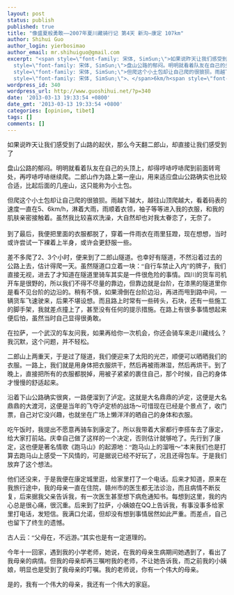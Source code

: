 ```yaml
---
layout: post
status: publish
published: true
title: "像盛夏般勇敢——2007年夏川藏骑行记 第4天 新沟—康定 107km"
author: Shihui Guo
author_login: yierbosimao
author_email: mr.shihuiguo@gmail.com
excerpt: "<span style=\"font-family: 宋体, SimSun;\">如果说昨天让我们感受到了山路的起伏，那么今天翻二郎山，却直接让我们感受到了</span>\r\n\r\n<span
  style=\"font-family: 宋体, SimSun;\">盘山公路的郁闷。明明就看着队友在自己的头顶上，却得哼哧哼哧爬到前面转弯处，再哼哧哼哧继续爬。二郎山作为路上第一座山，用来适应盘山公路确实也比较合适，比起后面的几座山，这只能称为小土包。</span>\r\n\r\n<span
  style=\"font-family: 宋体, SimSun;\">但爬这个小土包却让自己爬的很狼狈。雨越下越大，越往山顶爬越大，看着码表的速度一直在</span>5<span
  style=\"font-family: 宋体, SimSun;\">、</span>6km/h<span style=\"font-family: 宋体, SimSun;\">，淋着大雨，雨顺着衣领，袖子等等进入我的衣服，和我的肌肤亲密接触着。虽然我比较喜欢洗澡，大自然却也对我太眷恋了，无奈了。</span>\r\n"
wordpress_id: 340
wordpress_url: http://www.guoshihui.net/?p=340
date: '2013-03-13 19:33:54 +0800'
date_gmt: '2013-03-13 19:33:54 +0800'
categories: [opinion, tibet]
tags: []
comments: []
---
```

<p><span style="font-family: 宋体, SimSun;">如果说昨天让我们感受到了山路的起伏，那么今天翻二郎山，却直接让我们感受到了</span></p>
<p><span style="font-family: 宋体, SimSun;">盘山公路的郁闷。明明就看着队友在自己的头顶上，却得哼哧哼哧爬到前面转弯处，再哼哧哼哧继续爬。二郎山作为路上第一座山，用来适应盘山公路确实也比较合适，比起后面的几座山，这只能称为小土包。</span></p>
<p><span style="font-family: 宋体, SimSun;">但爬这个小土包却让自己爬的很狼狈。雨越下越大，越往山顶爬越大，看着码表的速度一直在</span>5<span style="font-family: 宋体, SimSun;">、</span>6km/h<span style="font-family: 宋体, SimSun;">，淋着大雨，雨顺着衣领，袖子等等进入我的衣服，和我的肌肤亲密接触着。虽然我比较喜欢洗澡，大自然却也对我太眷恋了，无奈了。</span><br />
<a id="more"></a><a id="more-340"></a><br />
<span style="font-family: 宋体, SimSun;">到了最后，我便把里面的衣服都脱了，穿着一件雨衣在雨里狂蹬，现在想想，当时或许尝试一下裸着上半身，或许会更舒服一些。</span></p>
<p><span style="font-family: 宋体, SimSun;">差不多爬了</span>2<span style="font-family: 宋体, SimSun;">、</span>3<span style="font-family: 宋体, SimSun;">个小时，便来到了二郎山隧道。也幸好有隧道，不然沿着过去的公路上去，估计得爬一天。虽然隧道口立着一块：“自行车禁止入内”的牌子，我们直接无视，进去了才知道在隧道里骑车其实是一件很危险的事情。四川的货车司机开车是很野的，所以我们不得不尽量的靠边，但靠边就是台阶，在漆黑的隧道里你是看不见台阶的边沿的。稍有不慎，如果滑倒在台阶边沿，再进而甩到路中间，一辆货车飞速驶来，后果不堪设想。而且路上时常有一些砖头，石块，还有一些施工的脚手架，我就差点撞上了，甚至没有任何的提示措施。在路上有很多事情想起来便后怕，虽然当时自己显得很勇敢。</span></p>
<p><span style="font-family: 宋体, SimSun;">在拉萨，一个武汉的车友问我，如果再给你一次机会，你还会骑车来走川藏线么？我沉默，这个问题，并不轻松。</span></p>
<p><span style="font-family: 宋体, SimSun;">二郎山上两重天，于是过了隧道，我们便迎来了太阳的光芒，顺便可以晒晒我们的衣服。一路上，我们就是用身体把衣服烘干，然后再被雨淋湿，然后再烘干。到了晚上，直接把所有的衣服都脱掉，用被子紧紧的裹住自己，那个时候，自己的身体才慢慢的舒适起来。</span></p>
<p><span style="font-family: 宋体, SimSun;">沿着下山公路确实很爽，一路便溜到了泸定。这就是大名鼎鼎的泸定，这便是大名鼎鼎的大渡河，这便是当年的飞夺泸定桥的战场～可惜现在已经是个景点了，收门票，自己对它没兴趣，也就坐在广场上懒洋洋的晒自己的身体和衣服。</span></p>
<p><span style="font-family: 宋体, SimSun;">吃午饭时，我提出不愿意再骑车到康定了。所以我带着大家都行李搭车去了康定，给大家打前站。庆幸自己做了这样的一个决定，否则估计就够呛了。先行到了康定，这也便是著名情歌《跑马山》的起源地：“跑马山上的溜哦～”本来我们也是打算去跑马山上感受一下风情的，可是据说已经不好玩了，况且还得包车。于是我们放弃了这个想法。</span></p>
<p><span style="font-family: 宋体, SimSun;">他们还没来，于是我便在康定城里逛，给家里打了一个电话。后来才知道，原来在我旅行途中，我的母亲一直在住院，赣州市的医生都无法诊治，而且病情不断反复，后来据我父亲告诉我，有一次医生甚至想下病危通知书。每想到这里，我的内心总是很心痛，很沉重。后来到了拉萨，小姨娘在</span>QQ<span style="font-family: 宋体, SimSun;">上告诉我，有事没事多给家里打电话，发短信。我满口允诺，但却没有想到事情居然如此严重。而差点，自己也留下了终生的遗憾。</span></p>
<p><span style="font-family: 宋体, SimSun;">古人云：“父母在，不远游。”其实也是有一定道理的。</span></p>
<p><span style="font-family: 宋体, SimSun;">今年十一回家，遇到我的小学老师，她说，在我的母亲生病期间她遇到了，看出了我母亲的病情。但我的母亲却再三嘱咐我的老师，不让她告诉我，而之前我的小姨娘，明显也是受到了我母亲的叮嘱。我的老师说，你有一个伟大的母亲。</span></p>
<p><span style="font-family: 宋体, SimSun;">是的，我有一个伟大的母亲，我还有一个伟大的家庭。</span></p>
